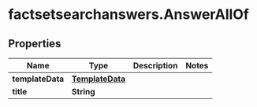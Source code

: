 # factsetsearchanswers.AnswerAllOf

## Properties

Name | Type | Description | Notes
------------ | ------------- | ------------- | -------------
**templateData** | [**TemplateData**](TemplateData.md) |  | 
**title** | **String** |  | 



